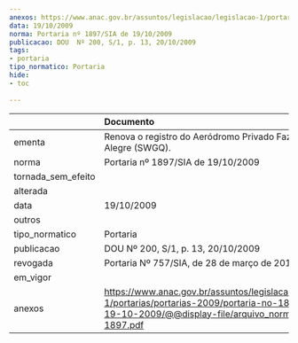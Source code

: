```yaml
---
anexos: https://www.anac.gov.br/assuntos/legislacao/legislacao-1/portarias/portarias-2009/portaria-no-1897-sia-de-19-10-2009/@@display-file/arquivo_norma/PA2009-1897.pdf
data: 19/10/2009
norma: Portaria nº 1897/SIA de 19/10/2009
publicacao: DOU  Nº 200, S/1, p. 13, 20/10/2009
tags:
- portaria
tipo_normatico: Portaria
hide: 
- toc 
 
---
```


|                    | Documento                                                                                                                                                         |
|:-------------------|:------------------------------------------------------------------------------------------------------------------------------------------------------------------|
| ementa             | Renova o registro do Aeródromo Privado Fazenda Monte Alegre (SWGQ).                                                                                               |
| norma              | Portaria nº 1897/SIA de 19/10/2009                                                                                                                                |
| tornada_sem_efeito |                                                                                                                                                                   |
| alterada           |                                                                                                                                                                   |
| data               | 19/10/2009                                                                                                                                                        |
| outros             |                                                                                                                                                                   |
| tipo_normatico     | Portaria                                                                                                                                                          |
| publicacao         | DOU  Nº 200, S/1, p. 13, 20/10/2009                                                                                                                               |
| revogada           | Portaria Nº 757/SIA, de 28 de março de 2014                                                                                                                       |
| em_vigor           |                                                                                                                                                                   |
| anexos             | https://www.anac.gov.br/assuntos/legislacao/legislacao-1/portarias/portarias-2009/portaria-no-1897-sia-de-19-10-2009/@@display-file/arquivo_norma/PA2009-1897.pdf |